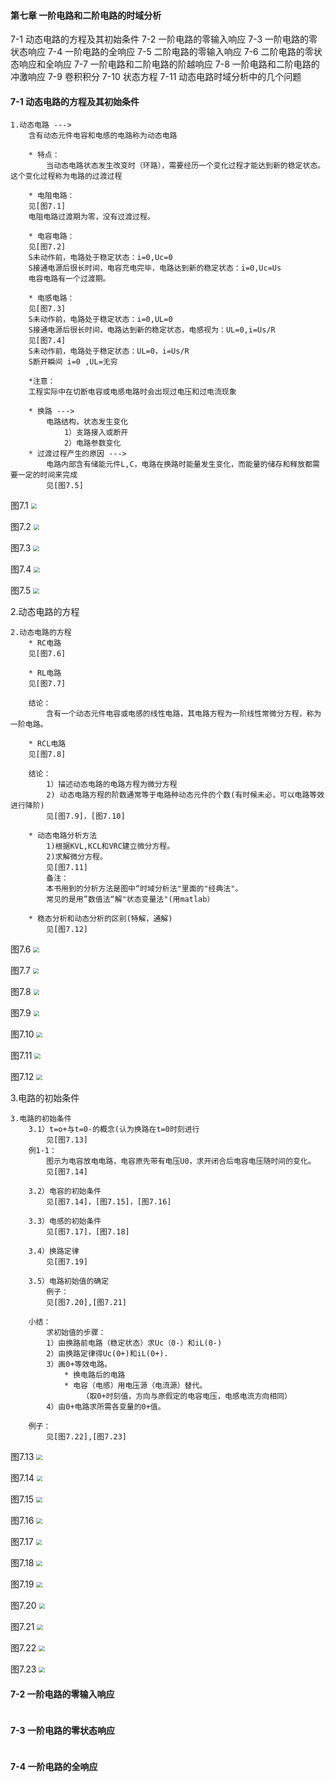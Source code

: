 #### 第七章 一阶电路和二阶电路的时域分析

7-1 动态电路的方程及其初始条件
7-2 一阶电路的零输入响应
7-3 一阶电路的零状态响应
7-4 一阶电路的全响应
7-5	二阶电路的零输入响应
7-6 二阶电路的零状态响应和全响应
7-7 一阶电路和二阶电路的阶越响应
7-8 一阶电路和二阶电路的冲激响应
7-9 卷积积分
7-10 状态方程
7-11 动态电路时域分析中的几个问题

#### 7-1 动态电路的方程及其初始条件

```
1.动态电路 --->
	含有动态元件电容和电感的电路称为动态电路
	
	* 特点：
		当动态电路状态发生改变时（环路），需要经历一个变化过程才能达到新的稳定状态。这个变化过程称为电路的过渡过程
		
	* 电阻电路：
	见[图7.1]
	电阻电路过渡期为零，没有过渡过程。
	
	* 电容电路：
	见[图7.2]
	S未动作前，电路处于稳定状态：i=0,Uc=0
	S接通电源后很长时间，电容充电完毕，电路达到新的稳定状态：i=0,Uc=Us
	电容电路有一个过渡期。
	
	* 电感电路：
	见[图7.3]
	S未动作前，电路处于稳定状态：i=0,UL=0
	S接通电源后很长时间，电路达到新的稳定状态，电感视为：UL=0,i=Us/R
	见[图7.4]
	S未动作前，电路处于稳定状态：UL=0，i=Us/R
	S断开瞬间 i=0 ,UL=无穷
	
	*注意：
	工程实际中在切断电容或电感电路时会出现过电压和过电流现象

	* 换路 ---> 
		电路结构，状态发生变化
			1）支路接入或断开
			2）电路参数变化
	* 过渡过程产生的原因 --->
		电路内部含有储能元件L,C，电路在换路时能量发生变化，而能量的储存和释放都需要一定的时间来完成
		见[图7.5]
```
图7.1
<img src="img/7/7.1.png" style="zoom:60%;" />

图7.2
<img src="img/7/7.2.png" style="zoom:60%;" />

图7.3
<img src="img/7/7.3.png" style="zoom:60%;" />

图7.4
<img src="img/7/7.4.png" style="zoom:60%;" />

图7.5
<img src="img/7/7.5.png" style="zoom:60%;" />

2.动态电路的方程
```
2.动态电路的方程
	* RC电路
	见[图7.6]
	
	* RL电路
	见[图7.7]
	
	结论：
		含有一个动态元件电容或电感的线性电路，其电路方程为一阶线性常微分方程，称为一阶电路。
	
	* RCL电路
	见[图7.8]
	
	结论：
		1）描述动态电路的电路方程为微分方程
		2) 动态电路方程的阶数通常等于电路种动态元件的个数(有时候未必，可以电路等效进行降阶)
		见[图7.9]，[图7.10]
	
	* 动态电路分析方法
		1)根据KVL,KCL和VRC建立微分方程。
		2)求解微分方程。
		见[图7.11]
		备注：
		本书用到的分析方法是图中“时域分析法"里面的"经典法"。
		常见的是用”数值法“解"状态变量法"(用matlab）
	
	* 稳态分析和动态分析的区别(特解，通解)
		见[图7.12]
```
图7.6
<img src="img/7/7.6.png" style="zoom:60%;" />

图7.7
<img src="img/7/7.7.png" style="zoom:60%;" />

图7.8
<img src="img/7/7.8.png" style="zoom:60%;" />

图7.9
<img src="img/7/7.9.png" style="zoom:60%;" />

图7.10
<img src="img/7/7.10.png" style="zoom:60%;" />

图7.11
<img src="img/7/7.11.png" style="zoom:60%;" />

图7.12
<img src="img/7/7.12.png" style="zoom:60%;" />

3.电路的初始条件
```
3.电路的初始条件
	3.1）t=o+与t=0-的概念(认为换路在t=0时刻进行
		见[图7.13]
	例1-1：
		图示为电容放电电路，电容原先带有电压U0，求开闭合后电容电压随时间的变化。
		见[图7.14]

	3.2）电容的初始条件
		见[图7.14]，[图7.15]，[图7.16]
		
	3.3）电感的初始条件
		见[图7.17]，[图7.18]
	
	3.4）换路定律
		见[图7.19]
		
	3.5）电路初始值的确定
		例子：
		见[图7.20],[图7.21]
		
	小结：
		求初始值的步骤：
		1）由换路前电路（稳定状态）求Uc（0-）和iL(0-)
		2）由换路定律得Uc(0+)和iL(0+).
		3）画0+等效电路。
			* 换电路后的电路
			* 电容（电感）用电压源（电流源）替代。
				（取0+时刻值，方向与原假定的电容电压，电感电流方向相同）
		4）由0+电路求所需各变量的0+值。
	
	例子：
		见[图7.22],[图7.23]
```
图7.13
<img src="img/7/7.13.png" style="zoom:60%;" />

图7.14
<img src="img/7/7.14.png" style="zoom:60%;" />

图7.15
<img src="img/7/7.15.png" style="zoom:60%;" />

图7.16
<img src="img/7/7.16.png" style="zoom:60%;" />

图7.17
<img src="img/7/7.17.png" style="zoom:60%;" />

图7.18
<img src="img/7/7.18.png" style="zoom:60%;" />

图7.19
<img src="img/7/7.19.png" style="zoom:60%;" />

图7.20
<img src="img/7/7.20.png" style="zoom:60%;" />

图7.21
<img src="img/7/7.21.png" style="zoom:60%;" />

图7.22
<img src="img/7/7.22.png" style="zoom:60%;" />

图7.23
<img src="img/7/7.23.png" style="zoom:60%;" />

#### 7-2 一阶电路的零输入响应

```

```

#### 7-3 一阶电路的零状态响应

```

```

#### 7-4 一阶电路的全响应

```

```